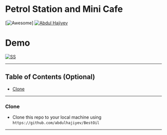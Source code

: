 # Petrol Station and Mini Cafe
 [![Awesome](https://cdn.rawgit.com/sindresorhus/awesome/d7305f38d29fed78fa85652e3a63e154dd8e8829/media/badge.svg)]
<a href="https://www.instagram.com/abdulhajiyev"><img src="https://imgur.com/v9KTmOd.png" title="Abdul Hajiyev" alt="Abdul Hajiyev"></a>


# Demo

[![SS](https://imgur.com/hWTUbHn.png)]()


---

## Table of Contents (Optional)
- [Clone](#clone)
---
### Clone
- Clone this repo to your local machine using `https://github.com/abdulhajiyev/BestOil`
---
